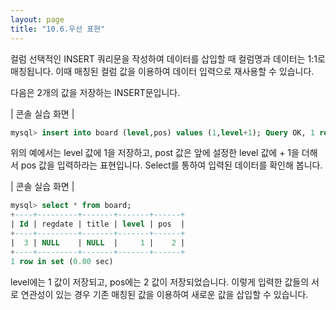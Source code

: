 ```yaml
---
layout: page
title: "10.6.우선 표현"
--- 
```

컬럼 선택적인 INSERT 쿼리문을 작성하여 데이터를 삽입할 때 컬럼명과 데이터는 1:1로 매칭됩니다. 
이때 매칭된 컬럼 값을 이용하여 데이터 입력으로 재사용할 수 있습니다.  

다음은 2개의 값을 저장하는 INSERT문입니다.  

| 콘솔 실습 화면 | 
```sql
mysql> insert into board (level,pos) values (1,level+1); Query OK, 1 row affected (0.01 sec) 
```

위의 예에서는 level 값에 1을 저장하고, post 값은 앞에 설정한 level 값에 + 1을 더해서 pos 값을 입력하라는 표현입니다. 
Select를 통하여 입력된 데이터를 확인해 봅니다.  

| 콘솔 실습 화면 | 
```sql
mysql> select * from board;
+----+---------+-------+-------+------+
| Id | regdate | title | level | pos  |
+----+---------+-------+-------+------+
|  3 | NULL    | NULL  |     1 |    2 |
+----+---------+-------+-------+------+
1 row in set (0.00 sec)
```

level에는 1 값이 저장되고, pos에는 2 값이 저장되었습니다. 이렇게 입력한 값들의 서로 연관성이 있는 경우 기존 매칭된 값을 이용하여 새로운 값을 삽입할 수 있습니다.  

